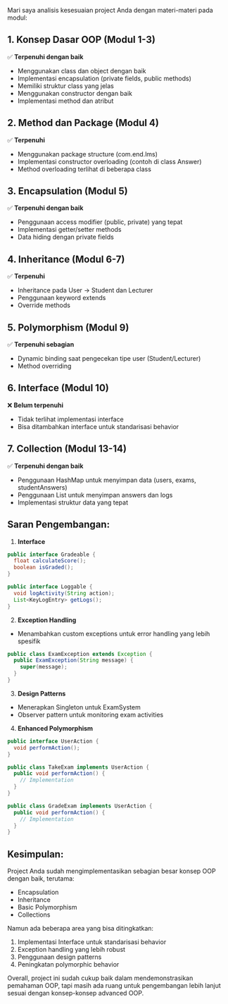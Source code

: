 Mari saya analisis kesesuaian project Anda dengan materi-materi pada modul:

## 1. Konsep Dasar OOP (Modul 1-3)
✅ **Terpenuhi dengan baik**
- Menggunakan class dan object dengan baik
- Implementasi encapsulation (private fields, public methods)
- Memiliki struktur class yang jelas
- Menggunakan constructor dengan baik
- Implementasi method dan atribut

## 2. Method dan Package (Modul 4)
✅ **Terpenuhi**
- Menggunakan package structure (com.end.lms)
- Implementasi constructor overloading (contoh di class Answer)
- Method overloading terlihat di beberapa class

## 3. Encapsulation (Modul 5)
✅ **Terpenuhi dengan baik**
- Penggunaan access modifier (public, private) yang tepat
- Implementasi getter/setter methods
- Data hiding dengan private fields

## 4. Inheritance (Modul 6-7)
✅ **Terpenuhi**
- Inheritance pada User -> Student dan Lecturer
- Penggunaan keyword extends
- Override methods

## 5. Polymorphism (Modul 9)
✅ **Terpenuhi sebagian**
- Dynamic binding saat pengecekan tipe user (Student/Lecturer)
- Method overriding

## 6. Interface (Modul 10)
❌ **Belum terpenuhi**
- Tidak terlihat implementasi interface
- Bisa ditambahkan interface untuk standarisasi behavior

## 7. Collection (Modul 13-14)
✅ **Terpenuhi dengan baik**
- Penggunaan HashMap untuk menyimpan data (users, exams, studentAnswers)
- Penggunaan List untuk menyimpan answers dan logs
- Implementasi struktur data yang tepat

## Saran Pengembangan:
1. **Interface**
```java
public interface Gradeable {
  float calculateScore();
  boolean isGraded();
}

public interface Loggable {
  void logActivity(String action);
  List<KeyLogEntry> getLogs();
}
```

2. **Exception Handling**
- Menambahkan custom exceptions untuk error handling yang lebih spesifik
```java
public class ExamException extends Exception {
  public ExamException(String message) {
    super(message);
  }
}
```

3. **Design Patterns**
- Menerapkan Singleton untuk ExamSystem
- Observer pattern untuk monitoring exam activities

4. **Enhanced Polymorphism**
```java
public interface UserAction {
  void performAction();
}

public class TakeExam implements UserAction {
  public void performAction() {
    // Implementation
  }
}

public class GradeExam implements UserAction {
  public void performAction() {
    // Implementation
  }
}
```

## Kesimpulan:
Project Anda sudah mengimplementasikan sebagian besar konsep OOP dengan baik, terutama:
- Encapsulation
- Inheritance
- Basic Polymorphism
- Collections

Namun ada beberapa area yang bisa ditingkatkan:
1. Implementasi Interface untuk standarisasi behavior
2. Exception handling yang lebih robust
3. Penggunaan design patterns
4. Peningkatan polymorphic behavior

Overall, project ini sudah cukup baik dalam mendemonstrasikan pemahaman OOP, tapi masih ada ruang untuk pengembangan lebih lanjut sesuai dengan konsep-konsep advanced OOP.